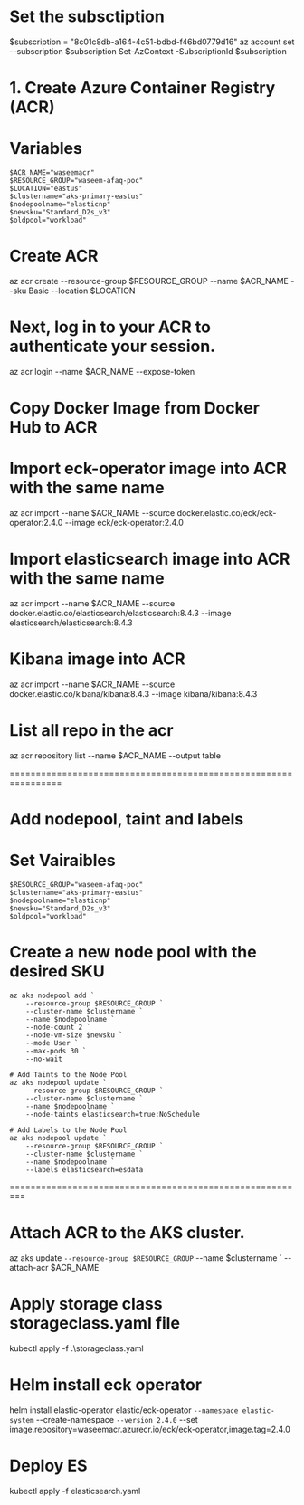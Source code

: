 # Set the subsctiption
$subscription = "8c01c8db-a164-4c51-bdbd-f46bd0779d16"
az account set --subscription $subscription
Set-AzContext -SubscriptionId $subscription

# 1. Create Azure Container Registry (ACR)
# Variables
```t
$ACR_NAME="waseemacr"
$RESOURCE_GROUP="waseem-afaq-poc"
$LOCATION="eastus"
$clustername="aks-primary-eastus"
$nodepoolname="elasticnp"
$newsku="Standard_D2s_v3"
$oldpool="workload"
```

# Create ACR
az acr create --resource-group $RESOURCE_GROUP --name $ACR_NAME --sku Basic --location $LOCATION

# Next, log in to your ACR to authenticate your session.

az acr login --name $ACR_NAME --expose-token

# Copy Docker Image from Docker Hub to ACR

# Import eck-operator image into ACR with the same name
az acr import --name $ACR_NAME --source docker.elastic.co/eck/eck-operator:2.4.0 --image eck/eck-operator:2.4.0

# Import elasticsearch image into ACR with the same name
az acr import --name $ACR_NAME --source docker.elastic.co/elasticsearch/elasticsearch:8.4.3 --image elasticsearch/elasticsearch:8.4.3

# Kibana image into ACR
az acr import --name $ACR_NAME --source docker.elastic.co/kibana/kibana:8.4.3 --image kibana/kibana:8.4.3

# List all repo in the acr
az acr repository list --name $ACR_NAME --output table


================================================================

# Add nodepool, taint and labels
# Set Vairaibles
```t
$RESOURCE_GROUP="waseem-afaq-poc"
$clustername="aks-primary-eastus"
$nodepoolname="elasticnp"
$newsku="Standard_D2s_v3"
$oldpool="workload"

```

# Create a new node pool with the desired SKU
```t
az aks nodepool add `
    --resource-group $RESOURCE_GROUP `
    --cluster-name $clustername `
    --name $nodepoolname `
    --node-count 2 `
    --node-vm-size $newsku `
    --mode User `
    --max-pods 30 `
    --no-wait

# Add Taints to the Node Pool
az aks nodepool update `
    --resource-group $RESOURCE_GROUP `
    --cluster-name $clustername `
    --name $nodepoolname `
    --node-taints elasticsearch=true:NoSchedule

# Add Labels to the Node Pool
az aks nodepool update `
    --resource-group $RESOURCE_GROUP `
    --cluster-name $clustername `
    --name $nodepoolname `
    --labels elasticsearch=esdata
```

=========================================================

# Attach ACR to the AKS cluster.
az aks update `
  --resource-group $RESOURCE_GROUP `
  --name $clustername `
  --attach-acr $ACR_NAME

# Apply storage class storageclass.yaml file
kubectl apply -f .\storageclass.yaml

# Helm install eck operator
helm install elastic-operator elastic/eck-operator `
  --namespace elastic-system `
  --create-namespace `
  --version 2.4.0 `
  --set image.repository=waseemacr.azurecr.io/eck/eck-operator,image.tag=2.4.0

# Deploy ES 
kubectl apply -f elasticsearch.yaml

